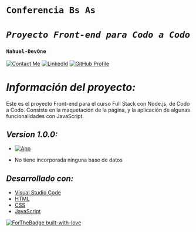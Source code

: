 # **`Conferencia Bs As`** 
# *`Proyecto Front-end para Codo a Codo`* 
### **`Nahuel-DevOne`**
[![Contact Me](https://img.shields.io/badge/Email-informational?style=for-the-badge&logo=Mail.Ru&logoColor=fff&color=red)](mailto:nahue.developer1@gmail.com)
[![LinkedId](https://img.shields.io/badge/LinkedIn-informational?style=for-the-badge&logo=linkedin&logoColor=fff&color=blue)](https://www.linkedin.com/in/nahuel-developer/)
[![GitHub Profile](https://img.shields.io/badge/GitHub-informational?style=for-the-badge&logo=GitHub&logoColor=fff&color=23272d)](https://github.com/Nahuel-DevOne)

# *Información del proyecto:*

Este es el proyecto Front-end para el curso Full Stack con Node.js, de Codo a Codo. Consiste en la maquetación de la página, y la aplicación de algunas funcionalidades con JavaScript.  

## *Version 1.0.0:*

- [![App](https://img.shields.io/badge/App-informational?style=for-the-badge&logo=github&logoColor=fff&color=23272d)](https://...)

- No tiene incorporada ninguna base de datos

## *Desarrollado con:*

- [Visual Studio Code](https://code.visualstudio.com/)
- [HTML](https://developer.mozilla.org/es/docs/Web/HTML)
- [CSS](https://developer.mozilla.org/es/docs/Web/CSS)
- [JavaScript](https://developer.mozilla.org/es/docs/Web/JavaScript)

<!-- ## **Screenshots:**

### 1. Home:
## ![](public/images/flujo-compra/home.png)

### 2. Detalle del producto seleccionado:

## ![](public/images/flujo-compra/detalle-producto.png)

### 3. Carrito de compras, con productos seleccionados:

## ![](public/images/flujo-compra/carrito-compra.png) -->

  <!-- Hecho con amor -->
[![ForTheBadge built-with-love](http://ForTheBadge.com/images/badges/built-with-love.svg)](https://GitHub.com/Nahuel-Devone/)